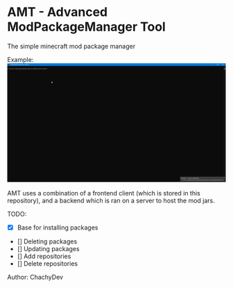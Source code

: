 # AMT - Advanced ModPackageManager Tool
The simple minecraft mod package manager

Example:
![Example](.github/images/cmd.gif)

AMT uses a combination of a frontend client (which is stored in this repository), and a backend which is ran on a server to host the mod jars. 

TODO:

- [x] Base for installing packages
- [] Deleting packages
- [] Updating packages
- [] Add repositories
- [] Delete repositories

Author: ChachyDev